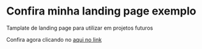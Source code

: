# Confira minha landing page exemplo
Tamplate de landing page para utilizar em projetos futuros

Confira agora clicando no <a href="https://landingpage.matheusdario.com.br" > aqui no link </a>
